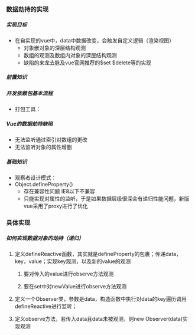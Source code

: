 ### 数据劫持的实现

##### 实现目标

- 在自实现的vue中，data中数据改变，会触发自定义逻辑（渲染视图）
  - 对象嵌对象的深层结构观测
  - 数组的观测及数组内对象的深层结构观测
  - 缺陷的来龙去脉及vue官网推荐的$set $delete等的实现

##### 前置知识

##### 开发依赖包基本流程

- 打包工具：



##### Vue的数据劫持缺陷

- 无法监听通过索引对数组的更改
- 无法监听对象的属性增删

##### 基础知识

- 观察者设计模式：
- Object.defineProperty()
  - 存在兼容性问题 IE8以下不兼容 
  - 只能实现对属性的监听，于是如果数据层级很深会有递归性能问题，新版vue采用了proxy进行了优化

### 具体实现

##### 如何实现数据对象的劫持（递归）

1. 定义defineReactive函数，其实就是defineProperty的包裹；传递data，key，value；实现key观测，以及新的value的观测

   1. 要对传入的value进行observe方法观测

   2. 要在set中对newValue进行observe方法观测

2. 定义一个Observer类，参数是data，构造函数中执行对data的key遍历调用defineReactive进行监听；

3. 定义observe方法，若传入data且data未被观测，则new Observer(data)实现观测